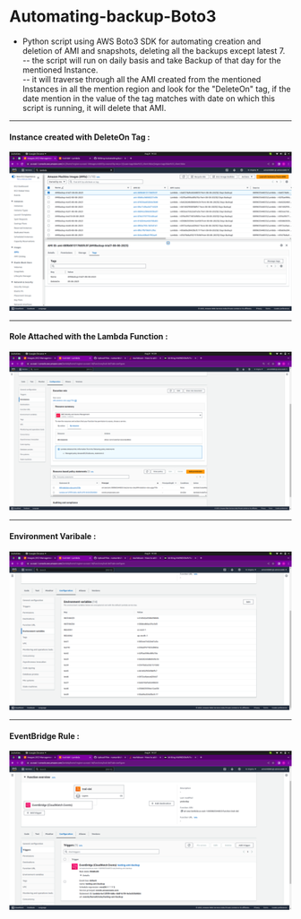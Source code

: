 # Automating-backup-Boto3
- Python script using AWS Boto3 SDK for automating creation and deletion of AMI and snapshots, deleting all the backups except latest 7.<br> 
      -- the script will run on daily basis and take Backup of that day for the mentioned Instance.<br>
      -- it will traverse through all the AMI created from the mentioned Instances in all the mention region and look for the "DeleteOn" tag, if the date mention in the value of the tag matches with date on which this script is running, it will delete that AMI.<br>

---------------------------------------------------------------------------------------------------------------------
#### Instance created with DeleteOn Tag :
![Alt text](https://github.com/namanbisht08/Automating-backup-Boto3/blob/main/screenshort/instance-created-with-DeleteOn-tag.png "Optional title")

---------------------------------------------------------------------------------------------------------------------
#### Role Attached with the Lambda Function :
![Alt text](https://github.com/namanbisht08/Automating-backup-Boto3/blob/main/screenshort/role-attached.png "Optional title")

----------------------------------------------------------------------------------------------------------------------
#### Environment Varibale :
![Alt text](https://github.com/namanbisht08/Automating-backup-Boto3/blob/main/screenshort/env_variables.png "Optional title")

-----------------------------------------------------------------------------------------------------------------------

#### EventBridge Rule :
![Alt text](https://github.com/namanbisht08/Automating-backup-Boto3/blob/main/screenshort/eventbridge-rule.png "Optional title")
